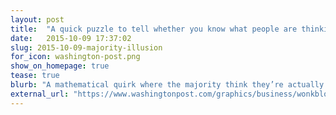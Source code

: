```yaml
---
layout: post
title:  "A quick puzzle to tell whether you know what people are thinking"
date:   2015-10-09 17:37:02
slug: 2015-10-09-majority-illusion
for_icon: washington-post.png
show_on_homepage: true
tease: true
blurb: "A mathematical quirk where the majority think they’re actually the minority."
external_url: "https://www.washingtonpost.com/graphics/business/wonkblog/majority-illusion/"
---
```


